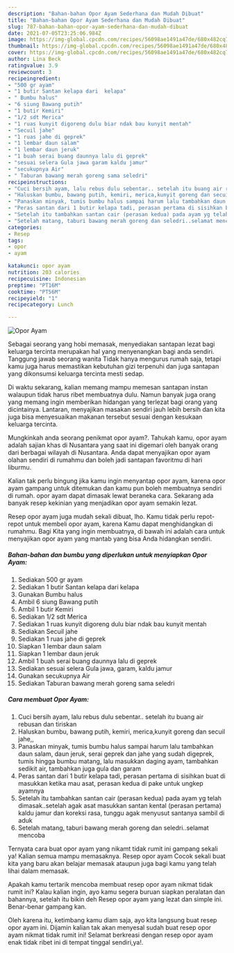 ```yaml
---
description: "Bahan-bahan Opor Ayam Sederhana dan Mudah Dibuat"
title: "Bahan-bahan Opor Ayam Sederhana dan Mudah Dibuat"
slug: 787-bahan-bahan-opor-ayam-sederhana-dan-mudah-dibuat
date: 2021-07-05T23:25:06.984Z
image: https://img-global.cpcdn.com/recipes/56098ae1491a47de/680x482cq70/opor-ayam-foto-resep-utama.jpg
thumbnail: https://img-global.cpcdn.com/recipes/56098ae1491a47de/680x482cq70/opor-ayam-foto-resep-utama.jpg
cover: https://img-global.cpcdn.com/recipes/56098ae1491a47de/680x482cq70/opor-ayam-foto-resep-utama.jpg
author: Lina Beck
ratingvalue: 3.9
reviewcount: 3
recipeingredient:
- "500 gr ayam"
- "1 butir Santan kelapa dari  kelapa"
- " Bumbu halus"
- "6 siung Bawang putih"
- "1 butir Kemiri"
- "1/2 sdt Merica"
- "1 ruas kunyit digoreng dulu biar ndak bau kunyit mentah"
- "Secuil jahe"
- "1 ruas jahe di geprek"
- "1 lembar daun salam"
- "1 lembar daun jeruk"
- "1 buah serai buang daunnya lalu di geprek"
- "sesuai selera Gula jawa garam kaldu jamur"
- "secukupnya Air"
- " Taburan bawang merah goreng sama seledri"
recipeinstructions:
- "Cuci bersih ayam, lalu rebus dulu sebentar.. setelah itu buang air rebusan dan tiriskan"
- "Haluskan bumbu, bawang putih, kemiri, merica,kunyit goreng dan secuil jahe,,"
- "Panaskan minyak, tumis bumbu halus sampai harum lalu tambahkan daun salam, daun jeruk, serai geprek dan jahe yang sudah digeprek, tumis hingga bumbu matang, lalu masukkan daging ayam, tambahkan sedikit air, tambahkan juga gula dan garam"
- "Peras santan dari 1 butir kelapa tadi, perasan pertama di sisihkan buat di masukkan ketika mau asat, perasan kedua di pake untuk ungkep ayamnya"
- "Setelah itu tambahkan santan cair (perasan kedua) pada ayam yg telah dimasak..setelah agak asat masukkan santan kental (perasan pertama) kaldu jamur dan koreksi rasa, tunggu agak menyusut santanya sambil di aduk"
- "Setelah matang, taburi bawang merah goreng dan seledri..selamat mencoba"
categories:
- Resep
tags:
- opor
- ayam

katakunci: opor ayam 
nutrition: 203 calories
recipecuisine: Indonesian
preptime: "PT16M"
cooktime: "PT56M"
recipeyield: "1"
recipecategory: Lunch

---
```



![Opor Ayam](https://img-global.cpcdn.com/recipes/56098ae1491a47de/680x482cq70/opor-ayam-foto-resep-utama.jpg)

Sebagai seorang yang hobi memasak, menyediakan santapan lezat bagi keluarga tercinta merupakan hal yang menyenangkan bagi anda sendiri. Tanggung jawab seorang  wanita Tidak hanya mengurus rumah saja, tetapi kamu juga harus memastikan kebutuhan gizi terpenuhi dan juga santapan yang dikonsumsi keluarga tercinta mesti sedap.

Di waktu  sekarang, kalian memang mampu memesan santapan instan walaupun tidak harus ribet membuatnya dulu. Namun banyak juga orang yang memang ingin memberikan hidangan yang terlezat bagi orang yang dicintainya. Lantaran, menyajikan masakan sendiri jauh lebih bersih dan kita juga bisa menyesuaikan makanan tersebut sesuai dengan kesukaan keluarga tercinta. 



Mungkinkah anda seorang penikmat opor ayam?. Tahukah kamu, opor ayam adalah sajian khas di Nusantara yang saat ini digemari oleh banyak orang dari berbagai wilayah di Nusantara. Anda dapat menyajikan opor ayam olahan sendiri di rumahmu dan boleh jadi santapan favoritmu di hari liburmu.

Kalian tak perlu bingung jika kamu ingin menyantap opor ayam, karena opor ayam gampang untuk ditemukan dan kamu pun boleh membuatnya sendiri di rumah. opor ayam dapat dimasak lewat beraneka cara. Sekarang ada banyak resep kekinian yang menjadikan opor ayam semakin lezat.

Resep opor ayam juga mudah sekali dibuat, lho. Kamu tidak perlu repot-repot untuk membeli opor ayam, karena Kamu dapat menghidangkan di rumahmu. Bagi Kita yang ingin membuatnya, di bawah ini adalah cara untuk menyajikan opor ayam yang mantab yang bisa Anda hidangkan sendiri.

<!--inarticleads1-->

##### Bahan-bahan dan bumbu yang diperlukan untuk menyiapkan Opor Ayam:

1. Sediakan 500 gr ayam
1. Sediakan 1 butir Santan kelapa dari  kelapa
1. Gunakan  Bumbu halus
1. Ambil 6 siung Bawang putih
1. Ambil 1 butir Kemiri
1. Sediakan 1/2 sdt Merica
1. Sediakan 1 ruas kunyit digoreng dulu biar ndak bau kunyit mentah
1. Sediakan Secuil jahe
1. Sediakan 1 ruas jahe di geprek
1. Siapkan 1 lembar daun salam
1. Siapkan 1 lembar daun jeruk
1. Ambil 1 buah serai buang daunnya lalu di geprek
1. Sediakan sesuai selera Gula jawa, garam, kaldu jamur
1. Gunakan secukupnya Air
1. Sediakan  Taburan bawang merah goreng sama seledri




<!--inarticleads2-->

##### Cara membuat Opor Ayam:

1. Cuci bersih ayam, lalu rebus dulu sebentar.. setelah itu buang air rebusan dan tiriskan
1. Haluskan bumbu, bawang putih, kemiri, merica,kunyit goreng dan secuil jahe,,
1. Panaskan minyak, tumis bumbu halus sampai harum lalu tambahkan daun salam, daun jeruk, serai geprek dan jahe yang sudah digeprek, tumis hingga bumbu matang, lalu masukkan daging ayam, tambahkan sedikit air, tambahkan juga gula dan garam
1. Peras santan dari 1 butir kelapa tadi, perasan pertama di sisihkan buat di masukkan ketika mau asat, perasan kedua di pake untuk ungkep ayamnya
1. Setelah itu tambahkan santan cair (perasan kedua) pada ayam yg telah dimasak..setelah agak asat masukkan santan kental (perasan pertama) kaldu jamur dan koreksi rasa, tunggu agak menyusut santanya sambil di aduk
1. Setelah matang, taburi bawang merah goreng dan seledri..selamat mencoba




Ternyata cara buat opor ayam yang nikamt tidak rumit ini gampang sekali ya! Kalian semua mampu memasaknya. Resep opor ayam Cocok sekali buat kita yang baru akan belajar memasak ataupun juga bagi kamu yang telah lihai dalam memasak.

Apakah kamu tertarik mencoba membuat resep opor ayam nikmat tidak rumit ini? Kalau kalian ingin, ayo kamu segera buruan siapkan peralatan dan bahannya, setelah itu bikin deh Resep opor ayam yang lezat dan simple ini. Benar-benar gampang kan. 

Oleh karena itu, ketimbang kamu diam saja, ayo kita langsung buat resep opor ayam ini. Dijamin kalian tak akan menyesal sudah buat resep opor ayam nikmat tidak rumit ini! Selamat berkreasi dengan resep opor ayam enak tidak ribet ini di tempat tinggal sendiri,ya!.

